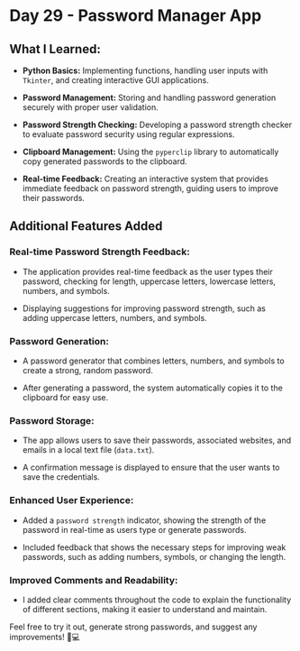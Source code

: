 # Day 29 - Password Manager App

## What I Learned:

- **Python Basics:** Implementing functions, handling user inputs with `Tkinter`, and creating interactive GUI applications.
  
- **Password Management:** Storing and handling password generation securely with proper user validation.
  
- **Password Strength Checking:** Developing a password strength checker to evaluate password security using regular expressions.
  
- **Clipboard Management:** Using the `pyperclip` library to automatically copy generated passwords to the clipboard.

- **Real-time Feedback:** Creating an interactive system that provides immediate feedback on password strength, guiding users to improve their passwords.

## Additional Features Added

### Real-time Password Strength Feedback:
- The application provides real-time feedback as the user types their password, checking for length, uppercase letters, lowercase letters, numbers, and symbols.
  
- Displaying suggestions for improving password strength, such as adding uppercase letters, numbers, and symbols.

### Password Generation:
- A password generator that combines letters, numbers, and symbols to create a strong, random password.
  
- After generating a password, the system automatically copies it to the clipboard for easy use.

### Password Storage:
- The app allows users to save their passwords, associated websites, and emails in a local text file (`data.txt`).
  
- A confirmation message is displayed to ensure that the user wants to save the credentials.

### Enhanced User Experience:
- Added a `password strength` indicator, showing the strength of the password in real-time as users type or generate passwords.
  
- Included feedback that shows the necessary steps for improving weak passwords, such as adding numbers, symbols, or changing the length.

### Improved Comments and Readability:
- I added clear comments throughout the code to explain the functionality of different sections, making it easier to understand and maintain.

Feel free to try it out, generate strong passwords, and suggest any improvements! 🔐💻
